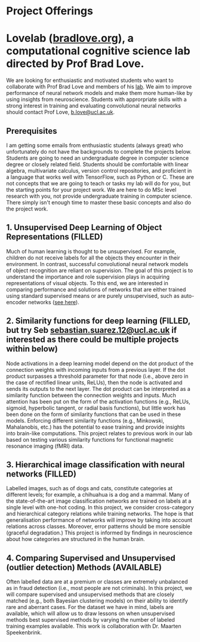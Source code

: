 # Project Offerings

# Lovelab ([bradlove.org](http://bradlove.org)), a computational cognitive science lab directed by Prof Brad Love.


We are looking for enthusiastic and motivated students who want to collaborate with Prof Brad Love and members of his [lab](http://bradlove.org). We aim to improve performance of neural network models and make them more human-like by using insights from neuroscience. Students with approrpriate skills with a strong interest in training and evaluating convolutional neural networks should contact Prof Love, b.love@ucl.ac.uk.

## Prerequisites

I am getting some emails from enthusiastic students (always great) who unfortunately do not have the backgrounds to complete the projects below. Students are going to need an undergraduate degree in computer science degree or closely related field. Students should be comfortable with linear algebra, multivariate calculus, version control repositories, and proficient in a language that works well with TensorFlow, such as Python or C. These are not concepts that we are going to teach or tasks my lab will do for you, but the starting points for your project work. We are here to do MSc level research with you, not provide undergraduate training in computer science. There simply isn't enough time to master these basic concepts and also do the project work.

## 1. Unsupervised Deep Learning of Object Representations (FILLED)

Much of human learning is thought to be unsupervised. For example, children do not receive labels for all the objects they encounter in their environment. In contrast, successful convolutional neural network models of object recognition are reliant on supervision. The goal of this project is to understand the importance and role supervision plays in acquiring representations of visual objects. To this end, we are interested in comparing performance and solutions of networks that are either trained using standard supervised means or are purely unsupervised, such as auto-encoder networks ([see here](https://steemit.com/deeplearning/@eneismijmich/unsupervised-deep-learning-models-used-in-computer-vision)).

## 2. Similarity functions for deep learning (FILLED, but try Seb <sebastian.suarez.12@ucl.ac.uk> if interested as there could be multiple projects within below)

Node activations in a deep learning model depend on the dot product of the connection weights with incoming inputs from a previous layer. If the dot product surpasses a threshold parameter for that node (i.e., above zero in the case of rectified linear units, ReLUs), then the node is activated and sends its outputs to the next layer. The dot product can be interpreted as a similarity function between the connection weights and inputs. Much attention has been put on the form of the activation functions (e.g., ReLUs, sigmoid, hyperbolic tangent, or radial basis functions), but little work has been done on the form of similarity functions that can be used in these models. Enforcing different similarity functions (e.g., Minkowski, Mahalanobis, etc.) has the potential to ease training and provide insights into brain-like computations. This project relates to previous work in our lab based on testing various similarity functions for functional magnetic resonance imaging (fMRI) data.

## 3. Hierarchical image classification with neural networks (FILLED)

Labelled images, such as of dogs and cats, constitute categories at different levels; for example, a chihuahua is a dog and a mammal. Many of the state-of-the-art image classification networks are trained on labels at a single level with one-hot coding. In this project, we consider cross-category and hierarchical category relations while training networks. The hope is that generalisation performance of networks will improve by taking into account relations across classes. Moreover, error patterns should be more sensible (graceful degradation.) This project is informed by findings in neuroscience about how categories are structured in the human brain.

## 4. Comparing Supervised and Unsupervised (outlier detection) Methods (AVAILABLE)

Often labelled data are at a premium or classes are extremely unbalanced as in fraud detection (i.e., most people are not criminals). In this project, we will compare supervised and unsupervised methods that are closely matched (e.g., both Bayesian clustering models) on their ability to identify rare and aberrant cases. For the dataset we have in mind, labels are available, which will allow us to draw lessons on when unsupervised methods best supervised methods by varying the number of labeled training examples available. This work is collaboration with Dr. Maarten Speekenbrink.

